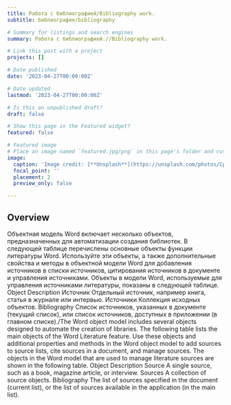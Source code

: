```yaml
---
title: Работа с библиографией/Bibliography work.
subtitle: библиография/bibliography

# Summary for listings and search engines
summary: Работа с библиографией.//Bibliography work.

# Link this post with a project
projects: []

# Date published
date: '2023-04-27T00:00:00Z'

# Date updated
lastmod: '2023-04-27T00:00:00Z'

# Is this an unpublished draft?
draft: false

# Show this page in the Featured widget?
featured: false

# Featured image
# Place an image named `featured.jpg/png` in this page's folder and customize its options here.
image:
  caption: 'Image credit: [**Unsplash**](https://unsplash.com/photos/CpkOjOcXdUY)'
  focal_point: ''
  placement: 2
  preview_only: false

---
```



## Overview

Объектная модель Word включает несколько объектов, предназначенных для автоматизации создания библиотек. В следующей таблице перечислены основные объекты функции литературы Word. Используйте эти объекты, а также дополнительные свойства и методы в объектной модели Word для добавления источников в списки источников, цитирования источников в документе и управления источниками. Объекты в модели Word, используемые для управления источниками литературы, показаны в следующей таблице.
Object 	Description
Источник 	Отдельный источник, например книга, статья в журнале или интервью.
Источники 	Коллекция исходных объектов.
Bibliography 	Список источников, указанных в документе (текущий список), или список источников, доступных в приложении (в главном списке)./The Word object model includes several objects designed to automate the creation of libraries. The following table lists the main objects of the Word Literature feature. Use these objects and additional properties and methods in the Word object model to add sources to source lists, cite sources in a document, and manage sources. The objects in the Word model that are used to manage literature sources are shown in the following table.
Object Description
Source A single source, such as a book, magazine article, or interview.
Sources A collection of source objects.
Bibliography The list of sources specified in the document (current list), or the list of sources available in the application (in the main list).
